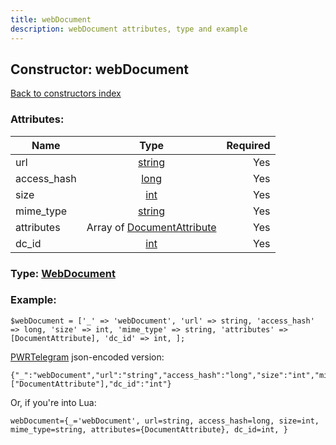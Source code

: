 ```yaml
---
title: webDocument
description: webDocument attributes, type and example
---
```

## Constructor: webDocument  
[Back to constructors index](index.md)



### Attributes:

| Name     |    Type       | Required |
|----------|:-------------:|---------:|
|url|[string](../types/string.md) | Yes|
|access\_hash|[long](../types/long.md) | Yes|
|size|[int](../types/int.md) | Yes|
|mime\_type|[string](../types/string.md) | Yes|
|attributes|Array of [DocumentAttribute](../types/DocumentAttribute.md) | Yes|
|dc\_id|[int](../types/int.md) | Yes|



### Type: [WebDocument](../types/WebDocument.md)


### Example:

```
$webDocument = ['_' => 'webDocument', 'url' => string, 'access_hash' => long, 'size' => int, 'mime_type' => string, 'attributes' => [DocumentAttribute], 'dc_id' => int, ];
```  

[PWRTelegram](https://pwrtelegram.xyz) json-encoded version:

```
{"_":"webDocument","url":"string","access_hash":"long","size":"int","mime_type":"string","attributes":["DocumentAttribute"],"dc_id":"int"}
```


Or, if you're into Lua:  


```
webDocument={_='webDocument', url=string, access_hash=long, size=int, mime_type=string, attributes={DocumentAttribute}, dc_id=int, }

```


